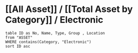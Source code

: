# [[All Asset]] / [[Total Asset by Category]] / Electronic

```dataview  
table ID as No, Name, Type, Group , Location
from "ASSET"
WHERE contains(Category, "Electronic")
sort ID asc
```
